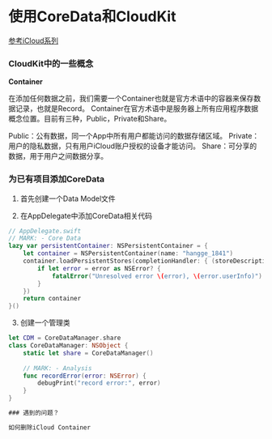 # 使用CoreData和CloudKit

[参考iCloud系列](https://www.fatbobman.com/posts/coreDataWithCloudKit-2/)

### CloudKit中的一些概念

**Container**

在添加任何数据之前，我们需要一个Container也就是官方术语中的容器来保存数据记录，也就是Record。 
Container在官方术语中是服务器上所有应用程序数据概念位置。目前有三种，Public，Private和Share。

Public：公有数据，同一个App中所有用户都能访问的数据存储区域。
Private：用户的隐私数据，只有用户iCloud账户授权的设备才能访问。
Share：可分享的数据，用于用户之间数据分享。



### 为已有项目添加CoreData

1. 首先创建一个Data Model文件

2. 在AppDelegate中添加CoreData相关代码

```swift
// AppDelegate.swift
// MARK: - Core Data
lazy var persistentContainer: NSPersistentContainer = {
    let container = NSPersistentContainer(name: "hangge_1841")
    container.loadPersistentStores(completionHandler: { (storeDescription, error) in
        if let error = error as NSError? {
            fatalError("Unresolved error \(error), \(error.userInfo)")
        }
    })
    return container
}()
```

3. 创建一个管理类

```Swift
let CDM = CoreDataManager.share
class CoreDataManager: NSObject {
    static let share = CoreDataManager()
    
    // MARK: - Analysis
    func recordError(error: NSError) {
        debugPrint("record error:", error)
    }
}

### 遇到的问题？

如何删除iCloud Container
